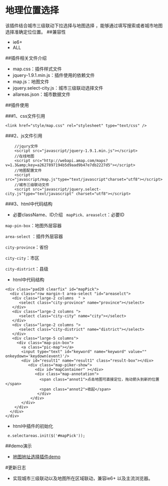 ﻿# 地理位置选择
该插件结合城市三级联动下拉选择与地图选择 ，能够通过填写搜索或者城市地图选择准确定位位置。
##兼容性
- ie6+
- ALL

##插件相关文件介绍
  - map.css：插件样式文件
  - jquery-1.9.1.min.js：插件使用的依赖文件
  - map.js：地图文件
  - jquery.select-city.js：城市三级联动选择文件
  - allareas.json：城市数据文件

##插件使用

###1、css文件引用

```
<link href="style/map.css" rel="stylesheet" type="text/css" />
```     
###2、js文件引用
```
    //jqury文件
    <script src="javascript/jquery-1.9.1.min.js"></script>
    //在线地图
    <script src="http://webapi.amap.com/maps?v=1.3&amp;key=a2627897194b5d9aad9b47e7db2227d5"></script>
    //地图配置文件
    <script src="javascript/map.js"type="text/javascript"charset="utf8"></script>
    //城市三级联动文件
    <script src="javascript/jquery.select-city.js"type="text/javascript" charset="utf8"></script>
```    

###3、html中代码结构

- 必要className、ID介绍
 ` mapPick、areaselct`：必要ID

 `map-pin-box`：地图外层容器
 
 `area-select` ：插件外层容器
 
 `city-province`：省份
 
 `city-city`：市区
 
 `city-district`：县级
- html中代码结构
```
<div class="pad20 clearfix" id="mapPick">
  <div class="row margin-t area-select "id="areaselct">
   <div class="large-2 columns  " >
      <select class="city-province" name="province"></select>
   </div>
   <div class="large-2 columns ">
      <select class="city-city" name="city"></select>
   </div>
   <div class="large-2 columns ">
      <select class="city-district" name="district"></select>
   </div>
   <div class="large-5 columns">
     <div class="map-pin-box">
       <a class="pic-map"></a>
       <input type="text" id="keyword" name="keyword" value="" onkeydown='keydown(event)'/>
       <div id="result1" name="result1" class="result-box"></div>
          <div class="map-piker-show">
             <div id="mapContainer" ></div>
             <div class="map-annotation">
               <span class="annot1">点击地图可直接定位，拖动箭头到新的位置</span>
               <span class="annot2">收起</span>
              </div>
           </div>
       </div>
    </div>
  </div>
</div>
```

- html中插件的初始化
```  
 e.selectareas.init($('#mapPick'));
```
##demo演示
- [地图地址选择插件demo][1]

#更新日志
- 实现城市三级联动以及地图所在区域联动，兼容ie6+ 以及主流浏览器。

    
  

  


  [1]: http://192.168.14.97:8080/acc/plugin/map_picker/map-picker.html
